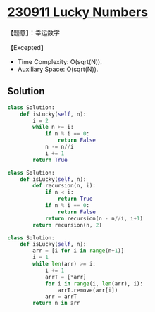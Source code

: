 # [230911 Lucky Numbers](https://practice.geeksforgeeks.org/problems/lucky-numbers2911/1)

【题意】：幸运数字

【Excepted】

- Time Complexity: O(sqrt(N)).
- Auxiliary Space: O(sqrt(N)).

## Solution

```py
class Solution:
    def isLucky(self, n):
        i = 2
        while n >= i:
            if n % i == 0:
                return False
            n -= n//i
            i += 1
        return True
```

```py
class Solution:
    def isLucky(self, n):
        def recursion(n, i):
            if n < i:
                return True
            if n % i == 0:
                return False
            return recursion(n - n//i, i+1)
        return recursion(n, 2)
```

```py
class Solution:
    def isLucky(self, n):
        arr = [i for i in range(n+1)]
        i = 1
        while len(arr) >= i:
            i += 1
            arrT = [*arr]
            for i in range(i, len(arr), i):
                arrT.remove(arr[i])
            arr = arrT
        return n in arr
```
